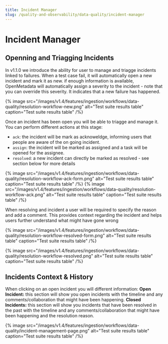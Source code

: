 ```yaml
---
title: Incident Manager
slug: /quality-and-observability/data-quality/incident-manager
---
```


# Incident Manager

## Openning and Triagging Incidents
 In v1.1.0 we introduce the ability for user to manage and triagge incidents linked to failures. When a test case fail, it will automatically open a new incident and mark it as new. if enough information is available, OpenMetadata will automatically assign a severity to the incident - note that you can override this severity. It indicates that a new failure has happened.

{% image
  src="/images/v1.4/features/ingestion/workflows/data-quality/resolution-workflow-new.png"
  alt="Test suite results table"
  caption="Test suite results table"
 /%}

Once an incident has been open you will be able to triagge and manage it. You can perform different actions at this stage:
- `ack`: the incident will be mark as acknoweldge, informing users that people are aware of the on going incident.
- `assign`: the incident will be marked as assigned and a task will be opened for the assignee.
- `resolved`: a new incident can directly be marked as resolved - see section below for more details

{% image
  src="/images/v1.4/features/ingestion/workflows/data-quality/resolution-workflow-ack-form.png"
  alt="Test suite results table"
  caption="Test suite results table"
 /%}
{% image
  src="/images/v1.4/features/ingestion/workflows/data-quality/resolution-workflow-ack.png"
  alt="Test suite results table"
  caption="Test suite results table"
 /%}

When resolving and incident a user will be required to specify the reason and add a comment. This provides context regarding the incident and helps users further understand what might have gone wrong

{% image
  src="/images/v1.4/features/ingestion/workflows/data-quality/resolution-workflow-resolved-form.png"
  alt="Test suite results table"
  caption="Test suite results table"
 /%}

{% image
  src="/images/v1.4/features/ingestion/workflows/data-quality/resolution-workflow-resolved.png"
  alt="Test suite results table"
  caption="Test suite results table"
 /%}


## Incidents Context & History

When clicking on an open incident you will different information:
**Open Incident:** this section will show you open incidents with the timeline and any comments/collaboration that might have been happening.
**Closed Incidents:** this section will show you incidents that have been resolved in the past with the timeline and any comments/collaboration that might have been happening and the resolution reason.

{% image
  src="/images/v1.4/features/ingestion/workflows/data-quality/incident-management-page.png"
  alt="Test suite results table"
  caption="Test suite results table"
 /%}